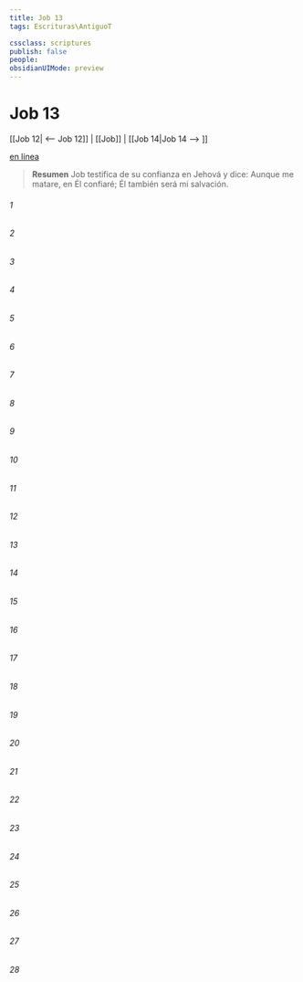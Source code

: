 ```yaml
---
title: Job 13
tags: Escrituras\AntiguoT

cssclass: scriptures
publish: false
people:
obsidianUIMode: preview
---
```


# Job 13
[[Job 12| <-- Job 12]] | [[Job]] | [[Job 14|Job 14 --> ]]

[en línea](https://churchofjesuschrist.org/study/scriptures/ot/job/13?lang=spa)

> __Resumen__
Job testifica de su confianza en Jehová y dice: Aunque me matare, en Él confiaré; Él también será mi salvación.

###### 1 


###### 2 


###### 3 


###### 4 


###### 5 


###### 6 


###### 7 


###### 8 


###### 9 


###### 10 


###### 11 


###### 12 


###### 13 


###### 14 


###### 15 


###### 16 


###### 17 


###### 18 


###### 19 


###### 20 


###### 21 


###### 22 


###### 23 


###### 24 


###### 25 


###### 26 


###### 27 


###### 28 


